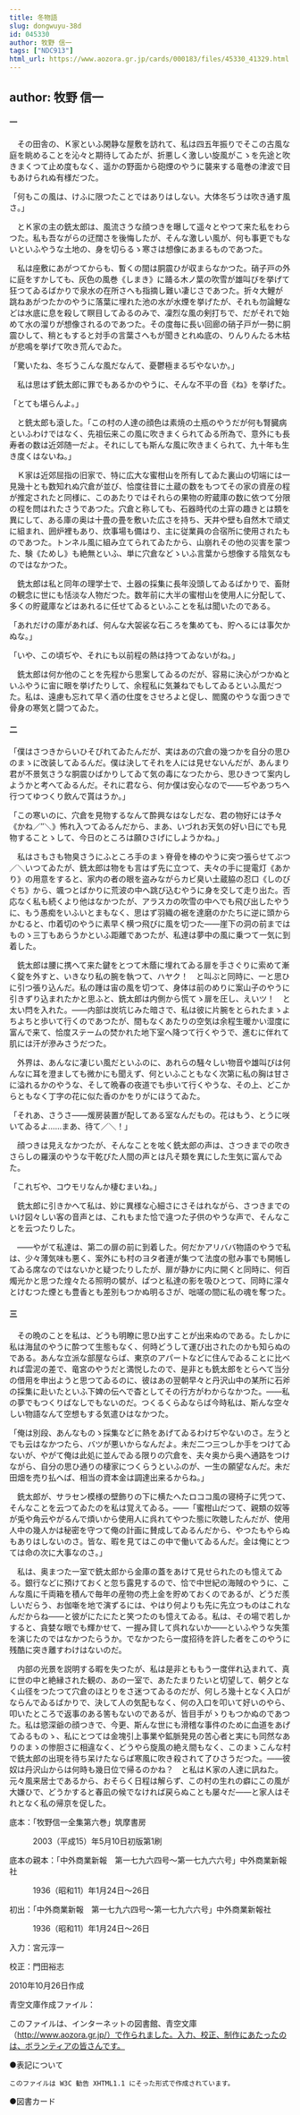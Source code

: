 ```yaml
---
title: 冬物語
slug: dongwuyu-38d
id: 045330
author: 牧野 信一
tags: ["NDC913"]
html_url: https://www.aozora.gr.jp/cards/000183/files/45330_41329.html
---
```


## author: 牧野 信一

#### 一




　その田舎の、Ｋ家といふ閑静な屋敷を訪れて、私は四五年振りでそこの古風な庭を眺めることを沁々と期待してゐたが、折悪しく激しい旋風がこゝを先途と吹きまくつて止め度もなく、遥かの野面から砲煙のやうに襲来する竜巻の津波で目もあけられぬ有様だつた。

「何もこの風は、けふに限つたことではありはしない。大体冬ぢうは吹き通す風さ。」

　とＫ家の主の銑太郎は、風流さうな顔つきを曝して遥々とやつて来た私をわらつた。私も吾ながらの迂闊さを後悔したが、そんな激しい風が、何も事更でもないといふやうな土地の、身を切らるゝ寒さは想像にあまるものであつた。

　私は座敷にあがつてからも、暫くの間は胴震ひが収まらなかつた。硝子戸の外に庭をすかしても、灰色の風巻《しまき》に踊る木ノ葉の吹雪が雄叫びを挙げて狂つてゐるばかりで泉水の在所さへも指摘し難い凄じさであつた。折々大鯉が跳ねあがつたかのやうに落葉に埋れた池の水が水煙を挙げたが、それも勿論鯉などは水底に息を殺して瞑目してゐるのみで、凜烈な風の剣打ちで、だがそれで始めて水の溜りが想像されるのであつた。その度毎に長い回廊の硝子戸が一勢に胴震ひして、稍ともすると対手の言葉さへもが聞きとれぬ底の、りんりんたる木枯が悲鳴を挙げて吹き荒んでゐた。

「驚いたね、冬ぢうこんな風だなんて、憂鬱極まるぢやないか。」

　私は思はず銑太郎に罪でもあるかのやうに、そんな不平の音《ね》を挙げた。

「とても堪らんよ。」

　と銑太郎も滾した。「この村の人達の顔色は素焼の土瓶のやうだが何も腎臓病といふわけではなく、先祖伝来この風に吹きまくられてゐる所為で、意外にも長寿者の数は近郊随一だよ。それにしても斯んな風に吹きまくられて、九十年も生き度くはないね。」

　Ｋ家は近郊屈指の旧家で、特に広大な蜜柑山を所有してゐた裏山の切端には一見幾十とも数知れぬ穴倉が並び、恰度往昔に土蔵の数をもつてその家の資産の程が推定されたと同様に、このあたりではそれらの果物の貯蔵庫の数に依つて分限の程を問はれたさうであつた。穴倉と称しても、石器時代の土穽の趣きとは類を異にして、ある庫の奥は十畳の畳を敷いた広さを持ち、天井や壁も自然木で頑丈に組まれ、囲炉裡もあり、炊事場も備はり、主に従業員の合宿所に使用されたものであつた。トンネル風に組み立てられてゐたから、山崩れその他の災害を蒙つた、験《ためし》も絶無といふ、単に穴倉などゝいふ言葉から想像する陰気なものではなかつた。

　銑太郎は私と同年の理学士で、土器の採集に長年没頭してゐるばかりで、畜財の観念に世にも恬淡な人物だつた。数年前に大半の蜜柑山を使用人に分配して、多くの貯蔵庫などはあれるに任せてゐるといふことを私は聞いたのである。

「あれだけの庫があれば、何んな大袈裟な石ころを集めても、貯へるには事欠かぬな。」

「いや、この頃ぢや、それにも以前程の熱は持つてゐないがね。」

　銑太郎は何か他のことを先程から思案してゐるのだが、容易に決心がつかぬといふやうに宙に眼を挙げたりして、余程私に気兼ねでもしてゐるといふ風だつた。私は、遠慮も忘れて早く酒の仕度をさせろよと促し、閻魔のやうな面つきで骨身の寒気と闘つてゐた。



#### 二




「僕はさつきからいひそびれてゐたんだが、実はあの穴倉の幾つかを自分の思ひのまゝに改装してゐるんだ。僕は決してそれを人には見せないんだが、あんまり君が不景気さうな胴震ひばかりしてゐて気の毒になつたから、思ひきつて案内しようかと考へてゐるんだ。それに君なら、何か僕は安心なので――ぢやあつちへ行つてゆつくり飲んで貰はうか。」

「この寒いのに、穴倉を見物するなんて酔興なはなしだな、君の物好には予々《かね／″＼》怖れ入つてゐるんだから、まあ、いづれお天気の好い日にでも見物することゝして、今日のところは願ひさげにしようかね。」

　私はさもさも物臭さうにふところ手のまゝ脊骨を棒のやうに突つ張らせてぶつ／＼いつてゐたが、銑太郎は物をも言はず先に立つて、夫々の手に提電灯《あかり》の用意をすると、家内の者の眼を盗みながらカビ臭い土蔵脇の忍口《しのびぐち》から、颯つとばかりに荒波の中へ跳び込むやうに身を交して走り出た。否応なく私も続くより他はなかつたが、アラスカの吹雪の中へでも飛び出したやうに、もう愚痴をいふいとまもなく、思はず羽織の裾を達磨のかたちに逆に頭からかむると、巾着切のやうに素早く横つ飛びに風を切つた――崖下の洞の前まではものゝ三丁もあらうかといふ距離であつたが、私達は夢中の風に乗つて一気に到着した。

　銑太郎は腰に携へて来た鍵をとつて木蔭に埋れてゐる扉を手さぐりに索めて漸く錠を外すと、いきなり私の腕を執つて、ハヤク！　と叫ぶと同時に、一と思ひに引つ張り込んだ。私の踵は宙の風を切つて、身体は前のめりに案山子のやうに引きずり込まれたかと思ふと、銑太郎は内側から慌てゝ扉を圧し、えいツ！　と太い閂を入れた。――内部は炭坑じみた暗さで、私は彼に片腕をとられたまゝよちよちと歩いて行くのであつたが、間もなくあたりの空気は余程生暖かい湿度に富んで来て、恰度ステームの焚かれた地下室へ降つて行くやうで、進むに伴れて肌には汗が滲みさうだつた。

　外界は、あんなに凄じい風だといふのに、あれらの騒々しい物音や雄叫びは何んなに耳を澄ましても微かにも聞えず、何といふこともなく次第に私の胸は甘さに溢れるかのやうな、そして晩春の夜道でも歩いて行くやうな、その上、どこからともなく丁字の花に似た香のかをりがにほうてゐた。

「それあ、さうさ――煖房装置が配してある室なんだもの。花はもう、とうに咲いてゐるよ……まあ、待て／＼！」

　顔つきは見えなかつたが、そんなことを呟く銑太郎の声は、さつきまでの吹きさらしの羅漢のやうな干乾びた人間の声とは凡そ類を異にした生気に富んでゐた。

「これぢや、コウモリなんか棲むまいね。」

　銑太郎に引きかへて私は、妙に異様な心細さにさそはれながら、さつきまでのいけ図々しい客の音声とは、これもまた恰で違つた子供のやうな声で、そんなことを云つたりした。

　――やがて私達は、第二の扉の前に到着した。何だかアリババ物語のやうで私は、少々薄気味も悪く、案外にも村のヨタ者連が集つて法度の慰み事でも開帳してゐる席なのではないかと疑つたりしたが、扉が静かに内に開くと同時に、何百燭光かと思つた煌々たる照明の襞が、ぱつと私達の影を吸ひとつて、同時に濛々とけむつた煙とも豊香とも差別もつかぬ明るさが、咄嗟の間に私の魂を奪つた。



#### 三




　その晩のことを私は、どうも明瞭に思ひ出すことが出来ぬのである。たしかに私は海鼠のやうに酔つて生態もなく、何時どうして運び出されたのかも知らぬのである。あんな立派な部屋ならば、東京のアパートなどに住んでゐることに比べれば雲泥の差で、竜宮のやうだと満悦したので、是非とも銑太郎をとらへて当分の借用を申出ようと思つてゐるのに、彼はあの翌朝早々と丹沢山中の某所に石斧の採集に赴いたといふ下婢の伝へで杳としてその行方がわからなかつた。――私の夢でもつくりばなしでもないのだ。つくるくらゐならば今時私は、斯んな空々しい物語なんて空想もする気遣ひはなかつた。

「俺は別段、あんなものゝ採集などに熱をあげてゐるわけぢやないのさ。左うとでも云はなかつたら、バツが悪いからなんだよ。未だ二つ三つしか手をつけてゐないが、やがて俺は此処に並んでゐる限りの穴倉を、夫々奥から奥へ通路をつけながら、自分の思ひ通りの棲家につくらうといふのが、一生の願望なんだ。未だ田畑を売り払へば、相当の資本金は調達出来るからね。」

　銑太郎が、サラセン模様の壁飾りの下に横たへたロココ風の寝椅子に凭つて、そんなことを云つてゐたのを私は覚えてゐる。――「蜜柑山だつて、親類の奴等が兎や角云やがるんで煩いから使用人に呉れてやつた態に吹聴したんだが、使用人中の幾人かは秘密を守つて俺の計画に賛成してゐるんだから、やつたもやらぬもありはしないのさ。皆な、暇を見てはこの中で働いてゐるんだ。金は俺にとつては命の次に大事なのさ。」

　私は、奥まつた一室で銑太郎から金庫の蓋をあけて見せられたのも憶えてゐる。銀行などに預けておくと忽ち露見するので、恰で中世紀の海賊のやうに、こんな風に千両箱を積んで毎年の産物の売上金を貯めておくのであるが、どうだ羨しいだらう、お伽噺を地で演ずるには、やはり何よりも先に先立つものはこれなんだからね――と彼がにたにたと笑つたのも憶えてゐる。私は、その場で若しかすると、貪婪な眼でも輝かせて、一握み貸して呉れないか――といふやうな失策を演じたのではなかつたらうか。でなかつたら一度招待を許した者をこのやうに残酷に突き離すわけはないのだ。

　内部の光景を説明する暇を失つたが、私は是非とももう一度伴れ込まれて、真に世の中と絶縁された観の、あの一室で、あたたまりたいと切望して、朝夕となく山径をつたつて穴倉のほとりをさ迷つてゐるのだが、何しろ幾十となく入口がならんでゐるばかりで、決して人の気配もなく、何の入口を叩いて好いのやら、叩いたところで返事のある筈もないのであるが、皆目手がゝりもつかぬのであつた。私は慾深爺の顔つきで、今更、斯んな世にも滑稽な事件のために血道をあげてゐるものゝ、私にとつては金塊引上事業や鉱脈発見の苦心者と実にも同然なありのまゝの惨胆さに相違なく、どうやら旋風の絶え間もなく、このまゝこんな村で銑太郎の出現を待ち呆けたならば寒風に吹き殺されて了ひさうだつた。――彼奴は丹沢山からは何時も幾日位で帰るのかね？　と私はＫ家の人達に訊ねた。元々風来居士であるから、おそらく日程は解らず、この村の生れの癖にこの風が大嫌ひで、どうかすると春凪の候でなければ戻らぬことも屡々だ――と家人はそれとなく私の帰京を促した。













底本：「牧野信一全集第六巻」筑摩書房

　　　2003（平成15）年5月10日初版第1刷

底本の親本：「中外商業新報　第一七九六四号～第一七九六六号」中外商業新報社

　　　1936（昭和11）年1月24日～26日

初出：「中外商業新報　第一七九六四号～第一七九六六号」中外商業新報社

　　　1936（昭和11）年1月24日～26日

入力：宮元淳一

校正：門田裕志

2010年10月26日作成

青空文庫作成ファイル：

このファイルは、インターネットの図書館、青空文庫（http://www.aozora.gr.jp/）で作られました。入力、校正、制作にあたったのは、ボランティアの皆さんです。











●表記について


	このファイルは W3C 勧告 XHTML1.1 にそった形式で作成されています。







●図書カード